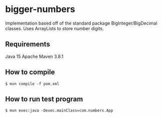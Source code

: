 # bigger-numbers
Implementation based off of the standard package BigInteger/BigDecimal classes. Uses ArrayLists to store number digits.
## Requirements
Java 15
Apache Maven 3.8.1
## How to compile
`$ mvn compile -f pom.xml`
## How to run test program
`$ mvn exec:java -Dexec.mainClass=com.numbers.App`
